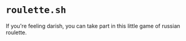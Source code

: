 # `roulette.sh`

If you're feeling darish, you can take part in this little game of russian roulette.
